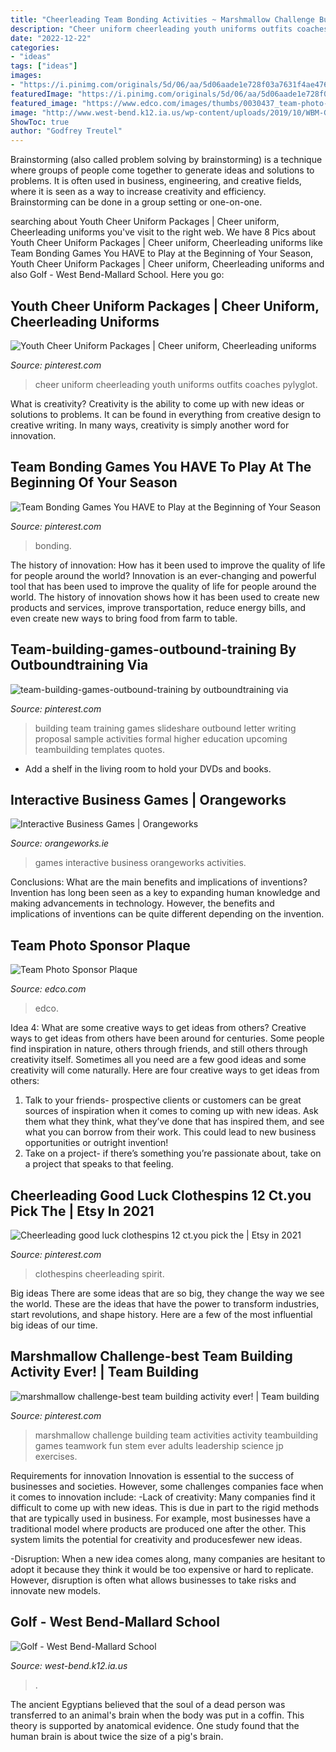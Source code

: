 ```yaml
---
title: "Cheerleading Team Bonding Activities ~ Marshmallow Challenge Building Team Activities Activity Teambuilding Games Teamwork Fun Stem Ever Adults Leadership Science Jp Exercises"
description: "Cheer uniform cheerleading youth uniforms outfits coaches pylyglot"
date: "2022-12-22"
categories:
- "ideas"
tags: ["ideas"]
images:
- "https://i.pinimg.com/originals/5d/06/aa/5d06aade1e728f03a7631f4ae476b95d.jpg"
featuredImage: "https://i.pinimg.com/originals/5d/06/aa/5d06aade1e728f03a7631f4ae476b95d.jpg"
featured_image: "https://www.edco.com/images/thumbs/0030437_team-photo-sponsor-plaque.jpeg"
image: "http://www.west-bend.k12.ia.us/wp-content/uploads/2019/10/WBM-Girls-Golf-19.jpg"
ShowToc: true
author: "Godfrey Treutel"
---
```



Brainstorming (also called problem solving by brainstorming) is a technique where groups of people come together to generate ideas and solutions to problems. It is often used in business, engineering, and creative fields, where it is seen as a way to increase creativity and efficiency. Brainstorming can be done in a group setting or one-on-one.

	

		
searching about Youth Cheer Uniform Packages | Cheer uniform, Cheerleading uniforms you've visit to the right web. We have 8 Pics about Youth Cheer Uniform Packages | Cheer uniform, Cheerleading uniforms like Team Bonding Games You HAVE to Play at the Beginning of Your Season, Youth Cheer Uniform Packages | Cheer uniform, Cheerleading uniforms and also Golf - West Bend-Mallard School. Here you go:
		
    
## Youth Cheer Uniform Packages | Cheer Uniform, Cheerleading Uniforms

<img loading=lazy src="https://i.pinimg.com/originals/5d/06/aa/5d06aade1e728f03a7631f4ae476b95d.jpg" onerror="this.onerror=null;this.src='https://tse4.mm.bing.net/th?id=OIP.HkqRl4F916TUyW-7b_D3lAHaLa&amp;pid=15.1';" alt="Youth Cheer Uniform Packages | Cheer uniform, Cheerleading uniforms">

_Source: pinterest.com_

>cheer uniform cheerleading youth uniforms outfits coaches pylyglot. 

	

What is creativity?
Creativity is the ability to come up with new ideas or solutions to problems. It can be found in everything from creative design to creative writing. In many ways, creativity is simply another word for innovation.

    
## Team Bonding Games You HAVE To Play At The Beginning Of Your Season

<img loading=lazy src="https://i.pinimg.com/736x/ee/42/77/ee4277648d13217a915b44c67050d953.jpg" onerror="this.onerror=null;this.src='https://tse2.mm.bing.net/th?id=OIP.LihzWSKpSIGL1CzXZ04s0QHaJQ&amp;pid=15.1';" alt="Team Bonding Games You HAVE to Play at the Beginning of Your Season">

_Source: pinterest.com_

>bonding. 

	

The history of innovation: How has it been used to improve the quality of life for people around the world?
Innovation is an ever-changing and powerful tool that has been used to improve the quality of life for people around the world. The history of innovation shows how it has been used to create new products and services, improve transportation, reduce energy bills, and even create new ways to bring food from farm to table.

    
## Team-building-games-outbound-training By Outboundtraining Via

<img loading=lazy src="https://i.pinimg.com/736x/4c/98/76/4c987609a8fe7701478d9279e4182f77--team-building-games.jpg" onerror="this.onerror=null;this.src='https://tse2.mm.bing.net/th?id=OIP.bMMCsjOV1l078b43sUHeVAHaJl&amp;pid=15.1';" alt="team-building-games-outbound-training by outboundtraining via">

_Source: pinterest.com_

>building team training games slideshare outbound letter writing proposal sample activities formal higher education upcoming teambuilding templates quotes. 

	

- Add a shelf in the living room to hold your DVDs and books.

    
## Interactive Business Games | Orangeworks

<img loading=lazy src="https://www.orangeworks.ie/wp-content/uploads/2017/06/INTERACTIVE-GAMES-Category-Image.jpg" onerror="this.onerror=null;this.src='https://tse3.mm.bing.net/th?id=OIP.pmcT-clSqTYIBPzWtQgEJwFNC7&amp;pid=15.1';" alt="Interactive Business Games | Orangeworks">

_Source: orangeworks.ie_

>games interactive business orangeworks activities. 

	

Conclusions: What are the main benefits and implications of inventions?
Invention has long been seen as a key to expanding human knowledge and making advancements in technology. However, the benefits and implications of inventions can be quite different depending on the invention.

    
## Team Photo Sponsor Plaque

<img loading=lazy src="https://www.edco.com/images/thumbs/0030437_team-photo-sponsor-plaque.jpeg" onerror="this.onerror=null;this.src='https://tse1.mm.bing.net/th?id=OIP.xovhjDXyNc9mTGQwsbwMJgHaI4&amp;pid=15.1';" alt="Team Photo Sponsor Plaque">

_Source: edco.com_

>edco. 

	

Idea 4: What are some creative ways to get ideas from others?
Creative ways to get ideas from others have been around for centuries. Some people find inspiration in nature, others through friends, and still others through creativity itself. Sometimes all you need are a few good ideas and some creativity will come naturally. Here are four creative ways to get ideas from others: 
1) Talk to your friends- prospective clients or customers can be great sources of inspiration when it comes to coming up with new ideas. Ask them what they think, what they’ve done that has inspired them, and see what you can borrow from their work. This could lead to new business opportunities or outright invention! 
2) Take on a project- if there’s something you’re passionate about, take on a project that speaks to that feeling.

    
## Cheerleading Good Luck Clothespins 12 Ct.you Pick The | Etsy In 2021

<img loading=lazy src="https://i.pinimg.com/736x/f9/86/d8/f986d806e70165ef6985199b6f81533f.jpg" onerror="this.onerror=null;this.src='https://tse4.mm.bing.net/th?id=OIP.PFsP-hSTiFxICZAml5Fn0AHaJ3&amp;pid=15.1';" alt="Cheerleading good luck clothespins 12 ct.you pick the | Etsy in 2021">

_Source: pinterest.com_

>clothespins cheerleading spirit. 

	

Big ideas
There are some ideas that are so big, they change the way we see the world. These are the ideas that have the power to transform industries, start revolutions, and shape history. Here are a few of the most influential big ideas of our time.

    
## Marshmallow Challenge-best Team Building Activity Ever! | Team Building

<img loading=lazy src="https://i.pinimg.com/736x/2e/5f/09/2e5f09d29e9a67385ba8b3ad63a8a793--teambuilding-activities-group-activities.jpg" onerror="this.onerror=null;this.src='https://tse1.mm.bing.net/th?id=OIP.B4IItZ9rzgYcxsUOCeUxIQHaJ3&amp;pid=15.1';" alt="marshmallow challenge-best team building activity ever! | Team building">

_Source: pinterest.com_

>marshmallow challenge building team activities activity teambuilding games teamwork fun stem ever adults leadership science jp exercises. 

	

Requirements for innovation
Innovation is essential to the success of businesses and societies. However, some challenges companies face when it comes to innovation include:
-Lack of creativity: Many companies find it difficult to come up with new ideas. This is due in part to the rigid methods that are typically used in business. For example, most businesses have a traditional model where products are produced one after the other. This system limits the potential for creativity and producesfewer new ideas.

-Disruption: When a new idea comes along, many companies are hesitant to adopt it because they think it would be too expensive or hard to replicate. However, disruption is often what allows businesses to take risks and innovate new models.

    
## Golf - West Bend-Mallard School

<img loading=lazy src="http://www.west-bend.k12.ia.us/wp-content/uploads/2019/10/WBM-Girls-Golf-19.jpg" onerror="this.onerror=null;this.src='https://tse2.mm.bing.net/th?id=OIP.Jduf5lCfRzqCDwSzZSSg8QHaE8&amp;pid=15.1';" alt="Golf - West Bend-Mallard School">

_Source: west-bend.k12.ia.us_

>. 

	

The ancient Egyptians believed that the soul of a dead person was transferred to an animal's brain when the body was put in a coffin. This theory is supported by anatomical evidence. One study found that the human brain is about twice the size of a pig's brain.


